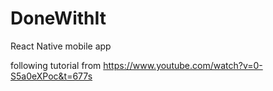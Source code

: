 # DoneWithIt

React Native mobile app

following tutorial from https://www.youtube.com/watch?v=0-S5a0eXPoc&t=677s